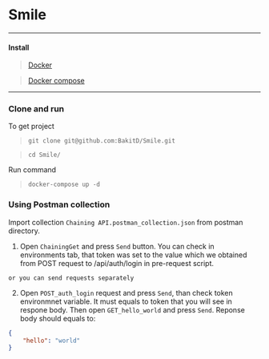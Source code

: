 # Smile
---
#### Install

> [Docker](https://docs.docker.com/install/)

> [Docker compose](https://docs.docker.com/compose/install/)

---

### Clone and run
To get project
> `git clone git@github.com:BakitD/Smile.git`

> `cd Smile/`

Run command
> `docker-compose up -d`


### Using Postman collection

Import collection `Chaining API.postman_collection.json` from postman directory.


1) Open `ChainingGet` and press `Send` button. You can check in environments tab, that
token was set to the value which we obtained from POST request to /api/auth/login in
pre-request script.


`or you can send requests separately`


2) Open `POST_auth_login` request and press `Send`, than check token environmnet variable.
It must equals to token that you will see in respone body. Then open `GET_hello_world` and press `Send`.
Reponse body should equals to:
  ```json
  {
      "hello": "world"
  }
